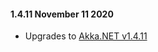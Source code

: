 #### 1.4.11 November 11 2020 ####
* Upgrades to [Akka.NET v1.4.11](https://github.com/akkadotnet/akka.net/releases/tag/1.4.11)
